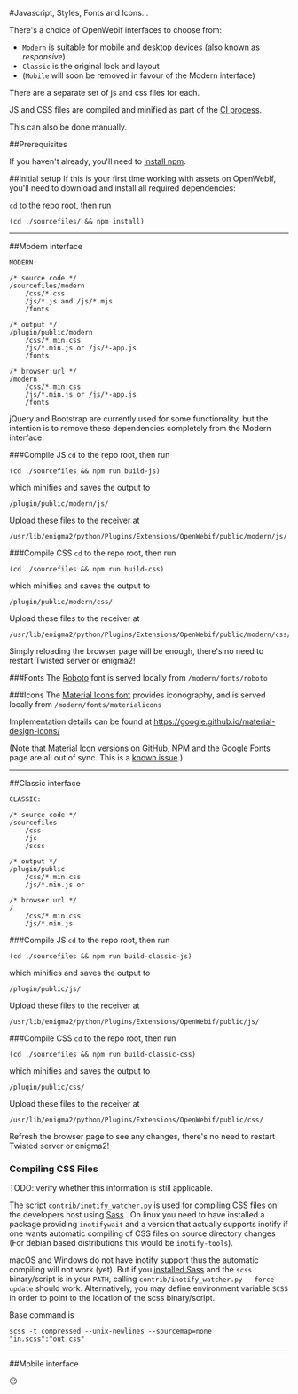#Javascript, Styles, Fonts and Icons...

There's a choice of OpenWebif interfaces to choose from:
- `Modern` is suitable for mobile and desktop devices (also known as _responsive_)
- `Classic` is the original look and layout
- (`Mobile` will soon be removed in favour of the Modern interface)

There are a separate set of js and css files for each.

JS and CSS files are compiled and minified as part of the [CI process](CI/npm.sh).

This can also be done manually.

##Prerequisites

If you haven't already, you'll need to [install npm](https://docs.npmjs.com/downloading-and-installing-node-js-and-npm#using-a-node-version-manager-to-install-nodejs-and-npm).

##Initial setup
If this is your first time working with assets on OpenWebIf, you'll
need to download and install all required dependencies:

`cd` to the repo root, then run

`(cd ./sourcefiles/ && npm install)`

---

##Modern interface

```
MODERN:

/* source code */
/sourcefiles/modern
    /css/*.css
    /js/*.js and /js/*.mjs
    /fonts

/* output */
/plugin/public/modern
    /css/*.min.css
    /js/*.min.js or /js/*-app.js
    /fonts

/* browser url */
/modern
    /css/*.min.css
    /js/*.min.js or /js/*-app.js
    /fonts
```

jQuery and Bootstrap are currently used for some functionality, but the 
intention is to remove these dependencies completely from the Modern interface.

###Compile JS
`cd` to the repo root, then run

`(cd ./sourcefiles && npm run build-js)`

which minifies and saves the output to
```
/plugin/public/modern/js/
```
Upload these files to the receiver at
```
/usr/lib/enigma2/python/Plugins/Extensions/OpenWebif/public/modern/js/
```

[`build-prod` (there's also a `build-dev` mode which doesn't minify output)]: #

###Compile CSS
`cd` to the repo root, then run

`(cd ./sourcefiles && npm run build-css)`

which minifies and saves the output to
```
/plugin/public/modern/css/
```
Upload these files to the receiver at
```
/usr/lib/enigma2/python/Plugins/Extensions/OpenWebif/public/modern/css/
```

Simply reloading the browser page will be enough, there's no need to restart
Twisted server or enigma2!

###Fonts
The [Roboto](https://fonts.google.com/specimen/Roboto) font is served locally from 
`/modern/fonts/roboto`

###Icons
The [Material Icons font](https://fonts.google.com/icons?selected=Material+Icons) 
provides iconography, and is served locally from `/modern/fonts/materialicons`

Implementation details can be found at https://google.github.io/material-design-icons/

(Note that Material Icon versions on GitHub, NPM and the Google Fonts page are 
all out of sync. This is a [known issue](https://github.com/google/material-design-icons/issues/1284#issue-1181974345).)

---

##Classic interface

```
CLASSIC:

/* source code */
/sourcefiles
    /css
    /js
    /scss

/* output */
/plugin/public
    /css/*.min.css
    /js/*.min.js or

/* browser url */
/
    /css/*.min.css
    /js/*.min.js
```

###Compile JS
`cd` to the repo root, then run

`(cd ./sourcefiles && npm run build-classic-js)`

which minifies and saves the output to
```
/plugin/public/js/
```
Upload these files to the receiver at
```
/usr/lib/enigma2/python/Plugins/Extensions/OpenWebif/public/js/
```

[`build-prod` (there's also a `build-dev` mode which doesn't minify output)]: #

###Compile CSS
`cd` to the repo root, then run

`(cd ./sourcefiles && npm run build-classic-css)`

which minifies and saves the output to
```
/plugin/public/css/
```
Upload these files to the receiver at
```
/usr/lib/enigma2/python/Plugins/Extensions/OpenWebif/public/css/
```

Refresh the browser page to see any changes, there's no need to restart Twisted
server or enigma2!

### Compiling CSS Files

TODO: verify whether this information is still applicable.

The script `contrib/inotify_watcher.py` is used for compiling CSS files on
the developers host using [Sass](https://sass-lang.com/) . On linux you need to
have installed a package providing  `inotifywait` and a version that actually
supports inotify if one wants automatic compiling of CSS files on source
directory changes (For debian based distributions this would be `inotify-tools`).

macOS and Windows do not have inotify support thus the automatic compiling will
not work (yet). But if you [installed Sass](https://sass-lang.com/install) and
the `scss` binary/script is in your `PATH`, calling
`contrib/inotify_watcher.py --force-update` should work.
Alternatively, you may define environment variable `SCSS` in order to point to
the location of the scss binary/script.

Base command is

    scss -t compressed --unix-newlines --sourcemap=none "in.scss":"out.css"

---

##Mobile interface

😐
